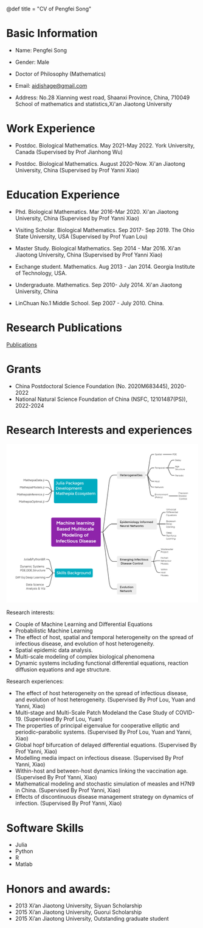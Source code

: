 @def title = "CV of Pengfei Song"

# Basic Information

- Name: Pengfei Song

- Gender: Male

- Doctor of Philosophy (Mathematics)

- Email: aidishage@gmail.com
    
- Address: No.28 Xianning west road, Shaanxi Province, China, 710049
School of mathematics and statistics,Xi'an Jiaotong University
   
 
# Work Experience

- Postdoc.  Biological Mathematics. May 2021-May 2022. York University, Canada (Supervised by Prof Jianhong Wu)

- Postdoc.  Biological Mathematics. August 2020-Now. Xi'an Jiaotong University, China (Supervised by Prof Yanni Xiao)

# Education Experience

- Phd. Biological Mathematics. Mar 2016-Mar 2020. Xi'an Jiaotong University, China (Supervised by Prof Yanni Xiao)

- Visiting Scholar. Biological Mathematics. Sep 2017- Sep 2019. The Ohio State  University, USA (Supervised by Prof Yuan Lou)

- Master Study. Biological Mathematics. Sep 2014 - Mar 2016. Xi'an Jiaotong University, China (Supervised by Prof Yanni Xiao)

- Exchange student. Mathematics. Aug 2013 - Jan 2014. Georgia Institute of Technology, USA.

- Undergraduate. Mathematics. Sep 2010- July 2014. Xi'an Jiaotong University, China

- LinChuan No.1 Middle School. Sep 2007 - July 2010. China.



# Research Publications
[Publications](/Publications/)

# Grants
- China Postdoctoral Science Foundation (No. 2020M683445), 2020-2022
- National Natural Science Foundation of China (NSFC, 12101487(PS)), 2022-2024

# Research Interests and experiences
![Projects Ongoing](MyProjects.png)

Research interests:

- Couple of Machine Learning and Differential Equations
- Probabilistic Machine Learning
- The effect of host, spatial and temporal heterogeneity on the spread of infectious disease, and evolution of host heterogeneity.
- Spatial epidemic data analysis.
- Multi-scale modeling of complex biological phenomena
- Dynamic systems including functional differential equations, reaction diffusion equations and age structure.

Research experiences:
- The effect of host heterogeneity on the spread of infectious disease, and evolution of host heterogeneity.  (Supervised By Prof Lou, Yuan and Yanni, Xiao)
- Multi-stage and Multi-Scale Patch Modeland the Case Study of COVID-19. (Supervised By Prof Lou, Yuan)
- The properties of principal eigenvalue  for cooperative elliptic and  periodic–parabolic systems. (Supervised By Prof Lou, Yuan and Yanni, Xiao)
- Global hopf bifurcation of delayed differential equations. (Supervised By Prof Yanni, Xiao)
- Modelling media impact on infectious disease. (Supervised By Prof Yanni, Xiao)
- Within-host and between-host dynamics linking the vaccination age. (Supervised By Prof Yanni, Xiao)
- Mathematical modeling and stochastic simulation of measles and H7N9 in China. (Supervised By Prof Yanni, Xiao)
- Effects of discontinuous disease management strategy on dynamics of infection. (Supervised By Prof Yanni, Xiao)


# Software Skills
- Julia
- Python
- R
- Matlab

# Honors and awards: 

- 2013 Xi’an Jiaotong University, Siyuan Scholarship
- 2015 Xi’an Jiaotong University, Guorui Scholarship
- 2015 Xi’an Jiaotong University, Outstanding graduate student

